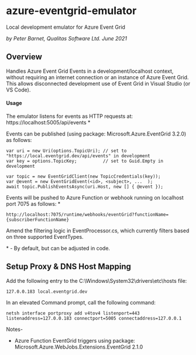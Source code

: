 # azure-eventgrid-emulator
Local development emulator for Azure Event Grid

_by Peter Barnet, Qualitas Software Ltd.  June 2021_


## Overview

Handles Azure Event Grid Events in a development/localhost context, without requiring an internet connection or an instance of Azure Event Grid.  This allows disconnected development use of Event Grid in Visual Studio (or VS Code).

#### Usage

The emulator listens for events as HTTP requests at: https://localhost:5005/api/events *

Events can be published (using package: Microsoft.Azure.EventGrid 3.2.0) as follows:

    var uri = new Uri(options.TopicUri); // set to "https://local.eventgrid.dev/api/events" in development
    var key = options.TopicKey;          // set to Guid.Empty in development
    
    var topic = new EventGridClient(new TopicCredentials(key));
    var @event = new EventGridEvent(<id>, <subject>, ...  );
    await topic.PublishEventsAsync(uri.Host, new [] { @event });  
    
Events will be pushed to Azure Function or webhook running on localhost port 7075 as follows: * 

    http://localhost:7075/runtime/webhooks/eventGrid?functionName={subscriberFunctionName}

Amend the filtering logic in EventProcessor.cs, which currently filters based on three supported EventTypes.

\* - By default, but can be adjusted in code.


## Setup Proxy & DNS Host Mapping

Add the following entry to the C:\Windows\System32\drivers\etc\hosts file:

    127.0.0.183 local.eventgrid.dev

In an elevated Command prompt, call the following command:

    netsh interface portproxy add v4tov4 listenport=443 listenaddress=127.0.0.183 connectport=5005 connectaddress=127.0.0.1


Notes-
 - Azure Function EventGrid triggers using package: Microsoft.Azure.WebJobs.Extensions.EventGrid 2.1.0



